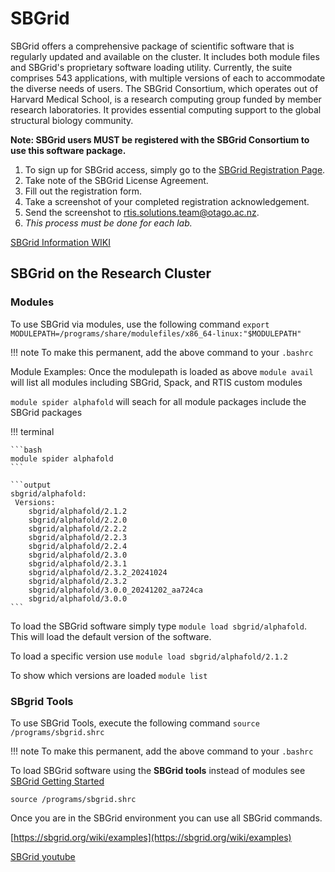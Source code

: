 # SBGrid


SBGrid offers a comprehensive package of scientific software that is regularly updated and available on the cluster. 
It includes both module files and SBGrid's proprietary software loading utility. 
Currently, the suite comprises 543 applications, with multiple versions of each to accommodate the diverse needs of users. 
The SBGrid Consortium, which operates out of Harvard Medical School, is a research computing group funded by member research laboratories. 
It provides essential computing support to the global structural biology community.


**Note: SBGrid users MUST be registered with the SBGrid Consortium to use this software package.**

1. To sign up for SBGrid access, simply go to the [SBGrid Registration Page](https://www.sbgrid.org/members/registration/).
2. Take note of the SBGrid License Agreement.
3. Fill out the registration form.
4. Take a screenshot of your completed registration acknowledgement.
5. Send the screenshot to rtis.solutions.team@otago.ac.nz. 
6. *This process must be done for each lab.*



[SBGrid Information WIKI](https://sbgrid.org/wiki)
 
## SBGrid on the Research Cluster


### Modules

To use SBGrid via modules, use the following command `export MODULEPATH=/programs/share/modulefiles/x86_64-linux:"$MODULEPATH"` 

!!! note
    To make this permanent, add the above command to your `.bashrc`

Module Examples:
Once the modulepath is loaded as above `module avail` will list all modules including SBGrid, Spack, and RTIS custom modules 

`module spider alphafold` will seach for all module packages include the SBGrid packages

!!! terminal

    ```bash
    module spider alphafold
    ```

    ```output
    sbgrid/alphafold:
     Versions:
        sbgrid/alphafold/2.1.2
        sbgrid/alphafold/2.2.0
        sbgrid/alphafold/2.2.2
        sbgrid/alphafold/2.2.3
        sbgrid/alphafold/2.2.4
        sbgrid/alphafold/2.3.0
        sbgrid/alphafold/2.3.1
        sbgrid/alphafold/2.3.2_20241024
        sbgrid/alphafold/2.3.2
        sbgrid/alphafold/3.0.0_20241202_aa724ca
        sbgrid/alphafold/3.0.0
    ```


To load the SBGrid software simply type `module load sbgrid/alphafold`. This will load the default version of the software.

To load a specific version use `module load sbgrid/alphafold/2.1.2`

To show which versions are loaded `module list`


### SBgrid Tools

To use SBGrid Tools, execute the following command `source /programs/sbgrid.shrc`  
 
!!! note
    To make this permanent, add the above command to your `.bashrc`



To load SBGrid software using the **SBGrid tools** instead of modules see
[SBGrid Getting Started](https://sbgrid.org/wiki/getting_started) 

`source /programs/sbgrid.shrc`

Once you are in the SBGrid environment you can use all SBGrid commands.

[https://sbgrid.org/wiki/examples](https://sbgrid.org/wiki/examples)

[SBGrid youtube](https://www.youtube.com/user/SBGridTV)
 
